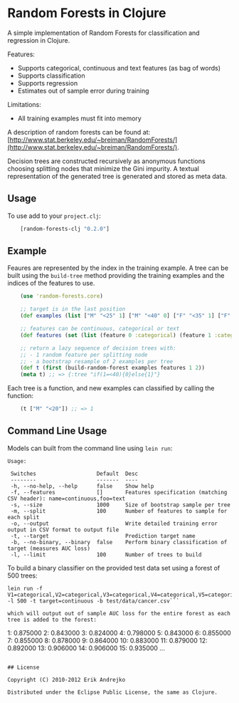 # Random Forests in Clojure

A simple implementation of Random Forests for classification and regression in Clojure.

Features:
- Supports categorical, continuous and text features (as bag of words)
- Supports classification
- Supports regression
- Estimates out of sample error during training

Limitations:
- All training examples must fit into memory

A description of random forests can be found at: [http://www.stat.berkeley.edu/~breiman/RandomForests/](http://www.stat.berkeley.edu/~breiman/RandomForests/).

Decision trees are constructed recursively as anonymous functions choosing splitting nodes that minimize the Gini impurity.  A textual representation of the generated tree is generated and stored as meta data.

## Usage

To use add to your `project.clj`:

```clojure
    [random-forests-clj "0.2.0"]
```

## Example

Feaures are represented by the index in the training example.  A tree can be built using the `build-tree` method providing the training examples and the indices of the features to use.

```clojure
    (use 'random-forests.core)

    ;; target is in the last position
    (def examples (list ["M" "<25" 1] ["M" "<40" 0] ["F" "<35" 1] ["F" "<30" 1]))

    ;; features can be continuous, categorical or text
    (def features (set (list (feature 0 :categorical) (feature 1 :categorical))))

    ;; return a lazy sequence of decision trees with:
    ;; - 1 random feature per splitting node
    ;; - a bootstrap resample of 2 examples per tree
    (def t (first (build-random-forest examples features 1 2))
    (meta t) ;; => {:tree "if(1=<40){0}else{1}"}
```

Each tree is a function, and new examples can classified by calling the function:

```clojure
    (t ["M" "<20"]) ;; => 1
```

## Command Line Usage

Models can built from the command line using `lein run`:
```
Usage:

 Switches                   Default  Desc
 --------                   -------  ----
 -h, --no-help, --help      false    Show help
 -f, --features             []       Features specification (matching CSV header): name=continuous,foo=text
 -s, --size                 1000     Size of bootstrap sample per tree
 -m, --split                100      Number of features to sample for each split
 -o, --output                        Write detailed training error output in CSV format to output file
 -t, --target                        Prediction target name
 -b, --no-binary, --binary  false    Perform binary classification of target (measures AUC loss)
 -l, --limit                100      Number of trees to build
 ```

To build a binary classifier on the provided test data set using a
forest of 500 trees:

```
lein run -f V1=categorical,V2=categorical,V3=categorical,V4=categorical,V5=categorical,V6=categorical,V7=categorical,V8=categorical,V9=categorical -l 500 -t target=continuous -b test/data/cancer.csv```

which will output out of sample AUC loss for the entire forest as each
tree is added to the forest:

```
1: 0.875000
2: 0.843000
3: 0.824000
4: 0.798000
5: 0.843000
6: 0.855000
7: 0.855000
8: 0.878000
9: 0.864000
10: 0.883000
11: 0.879000
12: 0.892000
13: 0.906000
14: 0.906000
15: 0.935000
...
```

## License

Copyright (C) 2010-2012 Erik Andrejko

Distributed under the Eclipse Public License, the same as Clojure.
